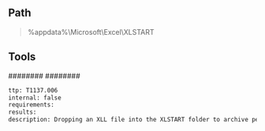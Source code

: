 
## Path
> %appdata%\Microsoft\Excel\XLSTART

## Tools
########
########

```meta
ttp: T1137.006
internal: false
requirements: 
results: 
description: Dropping an XLL file into the XLSTART folder to archive persistence and execute code when XLL being launched
```